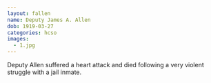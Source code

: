 ```yaml
---
layout: fallen
name: Deputy James A. Allen
dob: 1919-03-27
categories: hcso
images:
  - 1.jpg
---
```


Deputy Allen suffered a heart attack and died following a very violent struggle with a jail inmate.
